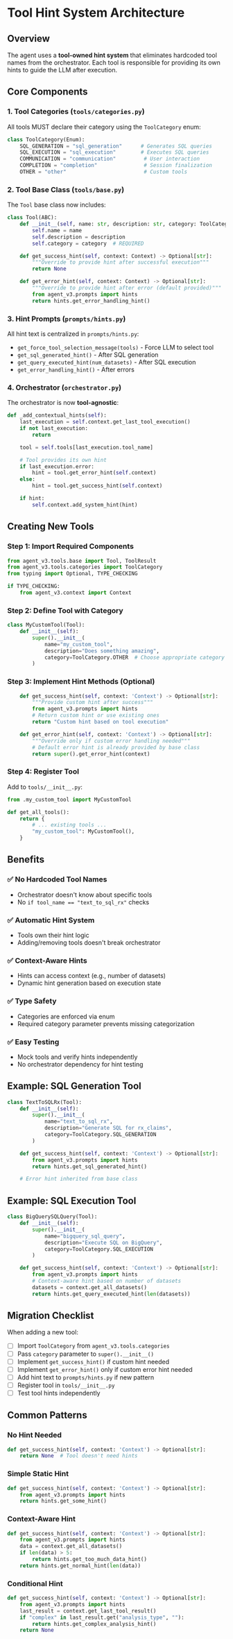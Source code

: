 # Tool Hint System Architecture

## Overview

The agent uses a **tool-owned hint system** that eliminates hardcoded tool names from the orchestrator. Each tool is responsible for providing its own hints to guide the LLM after execution.

## Core Components

### 1. Tool Categories (`tools/categories.py`)

All tools MUST declare their category using the `ToolCategory` enum:

```python
class ToolCategory(Enum):
    SQL_GENERATION = "sql_generation"      # Generates SQL queries
    SQL_EXECUTION = "sql_execution"        # Executes SQL queries
    COMMUNICATION = "communication"         # User interaction
    COMPLETION = "completion"               # Session finalization
    OTHER = "other"                         # Custom tools
```

### 2. Tool Base Class (`tools/base.py`)

The `Tool` base class now includes:

```python
class Tool(ABC):
    def __init__(self, name: str, description: str, category: ToolCategory):
        self.name = name
        self.description = description
        self.category = category  # REQUIRED

    def get_success_hint(self, context: Context) -> Optional[str]:
        """Override to provide hint after successful execution"""
        return None

    def get_error_hint(self, context: Context) -> Optional[str]:
        """Override to provide hint after error (default provided)"""
        from agent_v3.prompts import hints
        return hints.get_error_handling_hint()
```

### 3. Hint Prompts (`prompts/hints.py`)

All hint text is centralized in `prompts/hints.py`:

- `get_force_tool_selection_message(tools)` - Force LLM to select tool
- `get_sql_generated_hint()` - After SQL generation
- `get_query_executed_hint(num_datasets)` - After SQL execution
- `get_error_handling_hint()` - After errors

### 4. Orchestrator (`orchestrator.py`)

The orchestrator is now **tool-agnostic**:

```python
def _add_contextual_hints(self):
    last_execution = self.context.get_last_tool_execution()
    if not last_execution:
        return

    tool = self.tools[last_execution.tool_name]

    # Tool provides its own hint
    if last_execution.error:
        hint = tool.get_error_hint(self.context)
    else:
        hint = tool.get_success_hint(self.context)

    if hint:
        self.context.add_system_hint(hint)
```

## Creating New Tools

### Step 1: Import Required Components

```python
from agent_v3.tools.base import Tool, ToolResult
from agent_v3.tools.categories import ToolCategory
from typing import Optional, TYPE_CHECKING

if TYPE_CHECKING:
    from agent_v3.context import Context
```

### Step 2: Define Tool with Category

```python
class MyCustomTool(Tool):
    def __init__(self):
        super().__init__(
            name="my_custom_tool",
            description="Does something amazing",
            category=ToolCategory.OTHER  # Choose appropriate category
        )
```

### Step 3: Implement Hint Methods (Optional)

```python
    def get_success_hint(self, context: 'Context') -> Optional[str]:
        """Provide custom hint after success"""
        from agent_v3.prompts import hints
        # Return custom hint or use existing ones
        return "Custom hint based on tool execution"

    def get_error_hint(self, context: 'Context') -> Optional[str]:
        """Override only if custom error handling needed"""
        # Default error hint is already provided by base class
        return super().get_error_hint(context)
```

### Step 4: Register Tool

Add to `tools/__init__.py`:

```python
from .my_custom_tool import MyCustomTool

def get_all_tools():
    return {
        # ... existing tools ...
        "my_custom_tool": MyCustomTool(),
    }
```

## Benefits

### ✅ No Hardcoded Tool Names
- Orchestrator doesn't know about specific tools
- No `if tool_name == "text_to_sql_rx"` checks

### ✅ Automatic Hint System
- Tools own their hint logic
- Adding/removing tools doesn't break orchestrator

### ✅ Context-Aware Hints
- Hints can access context (e.g., number of datasets)
- Dynamic hint generation based on execution state

### ✅ Type Safety
- Categories are enforced via enum
- Required category parameter prevents missing categorization

### ✅ Easy Testing
- Mock tools and verify hints independently
- No orchestrator dependency for hint testing

## Example: SQL Generation Tool

```python
class TextToSQLRx(Tool):
    def __init__(self):
        super().__init__(
            name="text_to_sql_rx",
            description="Generate SQL for rx_claims",
            category=ToolCategory.SQL_GENERATION
        )

    def get_success_hint(self, context: 'Context') -> Optional[str]:
        from agent_v3.prompts import hints
        return hints.get_sql_generated_hint()

    # Error hint inherited from base class
```

## Example: SQL Execution Tool

```python
class BigQuerySQLQuery(Tool):
    def __init__(self):
        super().__init__(
            name="bigquery_sql_query",
            description="Execute SQL on BigQuery",
            category=ToolCategory.SQL_EXECUTION
        )

    def get_success_hint(self, context: 'Context') -> Optional[str]:
        from agent_v3.prompts import hints
        # Context-aware hint based on number of datasets
        datasets = context.get_all_datasets()
        return hints.get_query_executed_hint(len(datasets))
```

## Migration Checklist

When adding a new tool:

- [ ] Import `ToolCategory` from `agent_v3.tools.categories`
- [ ] Pass `category` parameter to `super().__init__()`
- [ ] Implement `get_success_hint()` if custom hint needed
- [ ] Implement `get_error_hint()` only if custom error hint needed
- [ ] Add hint text to `prompts/hints.py` if new pattern
- [ ] Register tool in `tools/__init__.py`
- [ ] Test tool hints independently

## Common Patterns

### No Hint Needed
```python
def get_success_hint(self, context: 'Context') -> Optional[str]:
    return None  # Tool doesn't need hints
```

### Simple Static Hint
```python
def get_success_hint(self, context: 'Context') -> Optional[str]:
    from agent_v3.prompts import hints
    return hints.get_some_hint()
```

### Context-Aware Hint
```python
def get_success_hint(self, context: 'Context') -> Optional[str]:
    from agent_v3.prompts import hints
    data = context.get_all_datasets()
    if len(data) > 5:
        return hints.get_too_much_data_hint()
    return hints.get_normal_hint(len(data))
```

### Conditional Hint
```python
def get_success_hint(self, context: 'Context') -> Optional[str]:
    from agent_v3.prompts import hints
    last_result = context.get_last_tool_result()
    if "complex" in last_result.get("analysis_type", ""):
        return hints.get_complex_analysis_hint()
    return None
```
